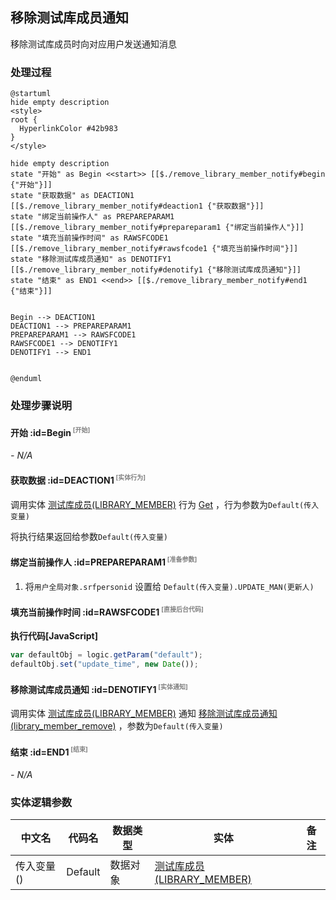 ## 移除测试库成员通知 <!-- {docsify-ignore-all} -->

   移除测试库成员时向对应用户发送通知消息

### 处理过程

```plantuml
@startuml
hide empty description
<style>
root {
  HyperlinkColor #42b983
}
</style>

hide empty description
state "开始" as Begin <<start>> [[$./remove_library_member_notify#begin {"开始"}]]
state "获取数据" as DEACTION1  [[$./remove_library_member_notify#deaction1 {"获取数据"}]]
state "绑定当前操作人" as PREPAREPARAM1  [[$./remove_library_member_notify#prepareparam1 {"绑定当前操作人"}]]
state "填充当前操作时间" as RAWSFCODE1  [[$./remove_library_member_notify#rawsfcode1 {"填充当前操作时间"}]]
state "移除测试库成员通知" as DENOTIFY1  [[$./remove_library_member_notify#denotify1 {"移除测试库成员通知"}]]
state "结束" as END1 <<end>> [[$./remove_library_member_notify#end1 {"结束"}]]


Begin --> DEACTION1
DEACTION1 --> PREPAREPARAM1
PREPAREPARAM1 --> RAWSFCODE1
RAWSFCODE1 --> DENOTIFY1
DENOTIFY1 --> END1


@enduml
```


### 处理步骤说明

#### 开始 :id=Begin<sup class="footnote-symbol"> <font color=gray size=1>[开始]</font></sup>



*- N/A*
#### 获取数据 :id=DEACTION1<sup class="footnote-symbol"> <font color=gray size=1>[实体行为]</font></sup>



调用实体 [测试库成员(LIBRARY_MEMBER)](module/TestMgmt/library_member.md) 行为 [Get](module/TestMgmt/library_member#行为) ，行为参数为`Default(传入变量)`

将执行结果返回给参数`Default(传入变量)`

#### 绑定当前操作人 :id=PREPAREPARAM1<sup class="footnote-symbol"> <font color=gray size=1>[准备参数]</font></sup>



1. 将`用户全局对象.srfpersonid` 设置给  `Default(传入变量).UPDATE_MAN(更新人)`

#### 填充当前操作时间 :id=RAWSFCODE1<sup class="footnote-symbol"> <font color=gray size=1>[直接后台代码]</font></sup>



<p class="panel-title"><b>执行代码[JavaScript]</b></p>

```javascript
var defaultObj = logic.getParam("default");
defaultObj.set("update_time", new Date());
```

#### 移除测试库成员通知 :id=DENOTIFY1<sup class="footnote-symbol"> <font color=gray size=1>[实体通知]</font></sup>



调用实体 [测试库成员(LIBRARY_MEMBER)](module/TestMgmt/library_member.md) 通知 [移除测试库成员通知(library_member_remove)](module/TestMgmt/library_member/notify/library_member_remove) ，参数为`Default(传入变量)`
#### 结束 :id=END1<sup class="footnote-symbol"> <font color=gray size=1>[结束]</font></sup>



*- N/A*



### 实体逻辑参数

|    中文名   |    代码名    |  数据类型    |  实体   |备注 |
| --------| --------| -------- | -------- | --------   |
|传入变量(<i class="fa fa-check"/></i>)|Default|数据对象|[测试库成员(LIBRARY_MEMBER)](module/TestMgmt/library_member.md)||
